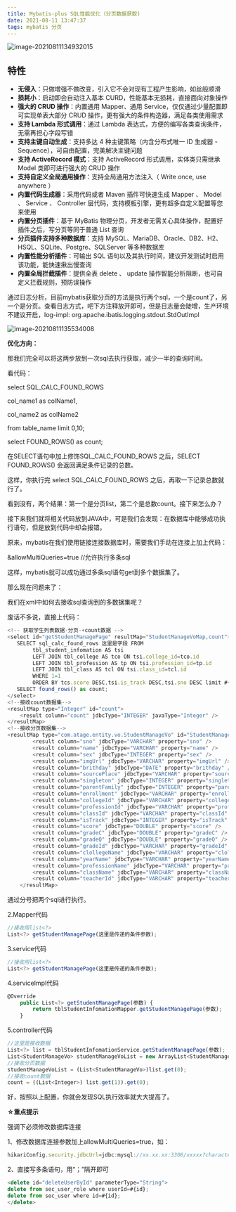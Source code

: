 ```yaml
---
title: Mybatis-plus SQL性能优化（分页数据获取)
date: 2021-08-11 13:47:37
tags: mybatis 分页 
---
```


![image-20210811134932015](https://gitee.com/hxf88/imgrepo/raw/master/img/image-20210811134932015.png)

## 特性

- **无侵入**：只做增强不做改变，引入它不会对现有工程产生影响，如丝般顺滑
- **损耗小**：启动即会自动注入基本 CURD，性能基本无损耗，直接面向对象操作
- **强大的 CRUD 操作**：内置通用 Mapper、通用 Service，仅仅通过少量配置即可实现单表大部分 CRUD 操作，更有强大的条件构造器，满足各类使用需求
- **支持 Lambda 形式调用**：通过 Lambda 表达式，方便的编写各类查询条件，无需再担心字段写错
- **支持主键自动生成**：支持多达 4 种主键策略（内含分布式唯一 ID 生成器 - Sequence），可自由配置，完美解决主键问题
- **支持 ActiveRecord 模式**：支持 ActiveRecord 形式调用，实体类只需继承 Model 类即可进行强大的 CRUD 操作
- **支持自定义全局通用操作**：支持全局通用方法注入（ Write once, use anywhere ）
- **内置代码生成器**：采用代码或者 Maven 插件可快速生成 Mapper 、 Model 、 Service 、 Controller 层代码，支持模板引擎，更有超多自定义配置等您来使用
- **内置分页插件**：基于 MyBatis 物理分页，开发者无需关心具体操作，配置好插件之后，写分页等同于普通 List 查询
- **分页插件支持多种数据库**：支持 MySQL、MariaDB、Oracle、DB2、H2、HSQL、SQLite、Postgre、SQLServer 等多种数据库
- **内置性能分析插件**：可输出 SQL 语句以及其执行时间，建议开发测试时启用该功能，能快速揪出慢查询
- **内置全局拦截插件**：提供全表 delete 、 update 操作智能分析阻断，也可自定义拦截规则，预防误操作

通过日志分析，目前mybatis获取分页的方法是执行两个sql，一个是count了，另一个是分页。查看日志方式，吧下方注释放开即可，但是日志量会陡增，生产环境不建议开启，log-impl: org.apache.ibatis.logging.stdout.StdOutImpl

![image-20210811135534008](https://gitee.com/hxf88/imgrepo/raw/master/img/image-20210811135534008.png)

**优化方向：**

那我们完全可以将这两步放到一次sql去执行获取，减少一半的查询时间。

看代码：

select SQL_CALC_FOUND_ROWS

  col_name1 as colName1,

  col_name2 as colName2

from table_name limit 0,10;

select FOUND_ROWS() as count;

在SELECT语句中加上修饰SQL_CALC_FOUND_ROWS 之后，SELECT FOUND_ROWS() 会返回满足条件记录的总数。

这样，你执行完 select SQL_CALC_FOUND_ROWS 之后，再取一下记录总数就行了。

看到没有，两个结果：第一个是分页list，第二个是总数count。接下来怎么办？

接下来我们就将相关代码放到JAVA中，可是我们会发现：在数据库中能够成功执行语句，但是放到代码中却会报错。



原来，mybatis在我们使用链接连接数据库时，需要我们手动在连接上加上代码：

&allowMultiQueries=true  //允许执行多条sql

这样，mybatis就可以成功通过多条sql语句get到多个数据集了。

那么现在问题来了：

我们在xml中如何去接收sql查询到的多数据集呢？

废话不多说，直接上代码：

```javascript
<!-- 获取学生列表数据-分页-+count数据 -->
<select id="getStudentManagePage" resultMap="StudentManageVoMap,count">
   SELECT sql_calc_found_rows 这里是字段 FROM
        tbl_student_infomation AS tsi
        LEFT JOIN tbl_college AS tco ON tsi.college_id=tco.id
        LEFT JOIN tbl_profession AS tp ON tsi.profession_id=tp.id
        LEFT JOIN tbl_class AS tcl ON tsi.class_id=tcl.id
        WHERE 1=1
        ORDER BY tcs.score DESC,tsi.is_track DESC,tsi.sno DESC limit #{offset},#{limit};
   SELECT found_rows() as count;
</select>
<!--接收count数据集-->
<resultMap type="Integer" id="count">
    <result column="count" jdbcType="INTEGER" javaType="Integer" />
</resultMap>
<!--接收分页数据集-->
<resultMap type="com.atage.entity.vo.StudentManageVo" id="StudentManageVoMap">
        <result column="sno" jdbcType="VARCHAR" property="sno" />
        <result column="name" jdbcType="VARCHAR" property="name" />
        <result column="sex" jdbcType="INTEGER" property="sex" />
        <result column="imgUrl" jdbcType="VARCHAR" property="imgUrl" />
        <result column="brithday" jdbcType="DATE" property="brithday" />
        <result column="sourcePlace" jdbcType="VARCHAR" property="sourcePlace" />
        <result column="singleton" jdbcType="INTEGER" property="singleton" />
        <result column="parentFamily" jdbcType="INTEGER" property="parentFamily" />
        <result column="enrollment" jdbcType="VARCHAR" property="enrollment" />
        <result column="collegeId" jdbcType="VARCHAR" property="collegeId" />
        <result column="professionId" jdbcType="VARCHAR" property="professionId" />
        <result column="classId" jdbcType="VARCHAR" property="classId" />
        <result column="isTrack" jdbcType="INTEGER" property="isTrack" />
        <result column="score" jdbcType="DOUBLE" property="score" />
        <result column="gradeC" jdbcType="DOUBLE" property="gradeC" />
        <result column="gradeQ" jdbcType="DOUBLE" property="gradeQ" />
        <result column="gradeId" jdbcType="VARCHAR" property="gradeId" />
        <result column="clollegeName" jdbcType="VARCHAR" property="clollegeName" />
        <result column="yearName" jdbcType="VARCHAR" property="yearName" />
        <result column="professionName" jdbcType="VARCHAR" property="professionName" />
        <result column="className" jdbcType="VARCHAR" property="className" />
        <result column="teacherId" jdbcType="VARCHAR" property="teacherId" />
    </resultMap>
```

通过分号把两个sql进行执行。

2.Mapper代码

```javascript
//接收用list<?>
List<?> getStudentManagePage(这里是传递的条件参数);
```

3.service代码

```javascript
//接收用list<?>
List<?> getStudentManagePage(这里是传递的条件参数);
```

4.serviceImpl代码

```javascript
@Override
    public List<?> getStudentManagePage(参数) {
        return tblStudentInfomationMapper.getStudentManagePage(参数);
    }
```

5.controller代码

```javascript
//这里是接收数据
List<?> list = tblStudentInfomationService.getStudentManagePage(参数);
List<StudentManageVo> studentManageVoList = new ArrayList<StudentManageVo>();
//接收分页数据
studentManageVoList = (List<StudentManageVo>)list.get(0);
//接收count数据
count = ((List<Integer>) list.get(1)).get(0);
```

好，按照以上配置，你就会发现SQL执行效率就大大提高了。

**☆重点提示**

强调下必须修改数据库连接 

1、修改数据库连接参数加上allowMultiQueries=true，如： 

```javascript
hikariConfig.security.jdbcUrl=jdbc:mysql://xx.xx.xx:3306/xxxxx?characterEncoding=utf-8&autoReconnect=true&failOverReadOnly=false&allowMultiQueries=true
```

2、直接写多条语句，用“；”隔开即可

```javascript
<delete id="deleteUserById" parameterType="String">
delete from sec_user_role where userId=#{id};
delete from sec_user where id=#{id};
</delete>
```

